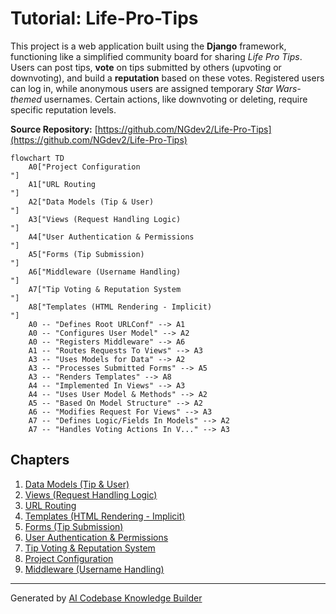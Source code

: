# Tutorial: Life-Pro-Tips

This project is a web application built using the **Django** framework, functioning like a simplified community board for sharing *Life Pro Tips*.
Users can post tips, **vote** on tips submitted by others (upvoting or downvoting), and build a **reputation** based on these votes.
Registered users can log in, while anonymous users are assigned temporary *Star Wars-themed* usernames. Certain actions, like downvoting or deleting, require specific reputation levels.


**Source Repository:** [https://github.com/NGdev2/Life-Pro-Tips](https://github.com/NGdev2/Life-Pro-Tips)

```mermaid
flowchart TD
    A0["Project Configuration
"]
    A1["URL Routing
"]
    A2["Data Models (Tip & User)
"]
    A3["Views (Request Handling Logic)
"]
    A4["User Authentication & Permissions
"]
    A5["Forms (Tip Submission)
"]
    A6["Middleware (Username Handling)
"]
    A7["Tip Voting & Reputation System
"]
    A8["Templates (HTML Rendering - Implicit)
"]
    A0 -- "Defines Root URLConf" --> A1
    A0 -- "Configures User Model" --> A2
    A0 -- "Registers Middleware" --> A6
    A1 -- "Routes Requests To Views" --> A3
    A3 -- "Uses Models for Data" --> A2
    A3 -- "Processes Submitted Forms" --> A5
    A3 -- "Renders Templates" --> A8
    A4 -- "Implemented In Views" --> A3
    A4 -- "Uses User Model & Methods" --> A2
    A5 -- "Based On Model Structure" --> A2
    A6 -- "Modifies Request For Views" --> A3
    A7 -- "Defines Logic/Fields In Models" --> A2
    A7 -- "Handles Voting Actions In V..." --> A3
```

## Chapters

1. [Data Models (Tip & User)
](01_data_models__tip___user__.md)
2. [Views (Request Handling Logic)
](02_views__request_handling_logic__.md)
3. [URL Routing
](03_url_routing_.md)
4. [Templates (HTML Rendering - Implicit)
](04_templates__html_rendering___implicit__.md)
5. [Forms (Tip Submission)
](05_forms__tip_submission__.md)
6. [User Authentication & Permissions
](06_user_authentication___permissions_.md)
7. [Tip Voting & Reputation System
](07_tip_voting___reputation_system_.md)
8. [Project Configuration
](08_project_configuration_.md)
9. [Middleware (Username Handling)
](09_middleware__username_handling__.md)


---

Generated by [AI Codebase Knowledge Builder](https://github.com/The-Pocket/Tutorial-Codebase-Knowledge)